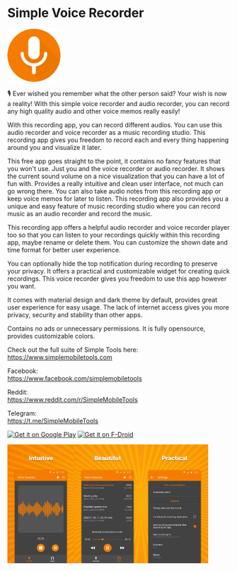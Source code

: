 # Simple Voice Recorder
<img alt="Logo" src="graphics/icon.png" width="120" />

🎙 Ever wished you remember what the other person said? Your wish is now a reality! With this simple voice recorder and audio recorder, you can record any high quality audio and other voice memos really easily! 

With this recording app, you can record different audios. You can use this audio recorder and voice recorder as a music recording studio. This recording app gives you freedom to record each and every thing happening around you and visualize it later.

This free app goes straight to the point, it contains no fancy features that you won't use. Just you and the voice recorder or audio recorder. It shows the current sound volume on a nice visualization that you can have a lot of fun with. Provides a really intuitive and clean user interface, not much can go wrong there. You can also take audio notes from this recording app or keep voice memos for later to listen. This recording app also provides you a unique and easy feature of music recording studio where you can record music as an audio recorder and record the music.

This recording app offers a helpful audio recorder and voice recorder player too so that you can listen to your recordings quickly within this recording app, maybe rename or delete them. You can customize the shown date and time format for better user experience.

You can optionally hide the top notification during recording to preserve your privacy. It offers a practical and customizable widget for creating quick recordings. This voice recorder gives you freedom to use this app however you want.

It comes with material design and dark theme by default, provides great user experience for easy usage. The lack of internet access gives you more privacy, security and stability than other apps.

Contains no ads or unnecessary permissions. It is fully opensource, provides customizable colors.

Check out the full suite of Simple Tools here:  
https://www.simplemobiletools.com

Facebook:  
https://www.facebook.com/simplemobiletools

Reddit:  
https://www.reddit.com/r/SimpleMobileTools

Telegram:  
https://t.me/SimpleMobileTools

<a href='https://play.google.com/store/apps/details?id=com.simplemobiletools.voicerecorder'><img src='https://simplemobiletools.com/images/button-google-play.svg' alt='Get it on Google Play' height=45/></a>
<a href='https://f-droid.org/packages/com.simplemobiletools.voicerecorder/'><img src='https://simplemobiletools.com/images/button-fdroid.svg' alt='Get it on F-Droid' height=45 ></a>
<div style="display:flex;">
<img alt="App image" src="fastlane/metadata/android/en-US/images/phoneScreenshots/1_en-US.jpeg" width="30%">
<img alt="App image" src="fastlane/metadata/android/en-US/images/phoneScreenshots/2_en-US.jpeg" width="30%">
<img alt="App image" src="fastlane/metadata/android/en-US/images/phoneScreenshots/3_en-US.jpeg" width="30%">
</div>
